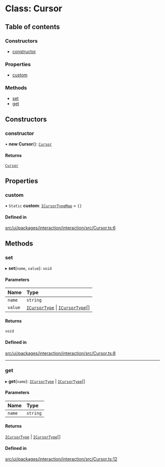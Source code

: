 # Class: Cursor

## Table of contents

### Constructors

- [constructor](Cursor.md#constructor)

### Properties

- [custom](Cursor.md#custom)

### Methods

- [set](Cursor.md#set)
- [get](Cursor.md#get)

## Constructors

### constructor

• **new Cursor**(): [`Cursor`](Cursor.md)

#### Returns

[`Cursor`](Cursor.md)

## Properties

### custom

▪ `Static` **custom**: [`ICursorTypeMap`](../interfaces/ICursorTypeMap.md) = `{}`

#### Defined in

[src/ui/packages/interaction/interaction/src/Cursor.ts:6](https://github.com/leaferjs/leafer-ui/blob/6982d3e91dfd04600b4cf106a9b22f4502e5d32b/packages/interaction/interaction/src/Cursor.ts#L6)

## Methods

### set

▸ **set**(`name`, `value`): `void`

#### Parameters

| Name | Type |
| :------ | :------ |
| `name` | `string` |
| `value` | [`ICursorType`](../modules.md#icursortype) \| [`ICursorType`](../modules.md#icursortype)[] |

#### Returns

`void`

#### Defined in

[src/ui/packages/interaction/interaction/src/Cursor.ts:8](https://github.com/leaferjs/leafer-ui/blob/6982d3e91dfd04600b4cf106a9b22f4502e5d32b/packages/interaction/interaction/src/Cursor.ts#L8)

___

### get

▸ **get**(`name`): [`ICursorType`](../modules.md#icursortype) \| [`ICursorType`](../modules.md#icursortype)[]

#### Parameters

| Name | Type |
| :------ | :------ |
| `name` | `string` |

#### Returns

[`ICursorType`](../modules.md#icursortype) \| [`ICursorType`](../modules.md#icursortype)[]

#### Defined in

[src/ui/packages/interaction/interaction/src/Cursor.ts:12](https://github.com/leaferjs/leafer-ui/blob/6982d3e91dfd04600b4cf106a9b22f4502e5d32b/packages/interaction/interaction/src/Cursor.ts#L12)
